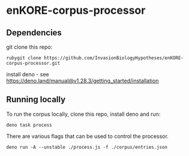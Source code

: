 # enKORE-corpus-processor

## Dependencies

git clone this repo:

```rubygit clone https://github.com/InvasionBiologyHypotheses/enKORE-corpus-processor.git```

install deno - see https://deno.land/manual@v1.28.3/getting_started/installation

## Running locally

To run the corpus locally, clone this repo, install deno and run:

`deno task process`

There are various flags that can be used to control the processor.

`deno run -A --unstable ./process.js -f ./corpus/entries.json`

